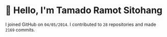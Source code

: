 # :wave: Hello, I'm Tamado Ramot Sitohang

I joined GitHub on `04/05/2014`. I contributed to `28` repositories and made `2169` commits.

